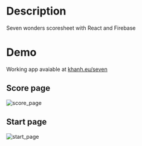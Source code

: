 # Description
Seven wonders scoresheet with React and Firebase

# Demo
Working app avaiable at [khanh.eu/seven](https://khanh.eu/seven)
## Score page
![score_page](https://user-images.githubusercontent.com/1161787/66141156-e7d47500-e60b-11e9-8110-39fc2c548844.png)

## Start page
![start_page](https://user-images.githubusercontent.com/1161787/66141158-e7d47500-e60b-11e9-8599-c034dd30fe63.png)
